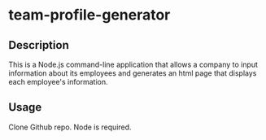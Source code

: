 # team-profile-generator

## Description

This is a Node.js command-line application that allows a company to input information about its employees and generates an html page that displays each employee's information. 

## Usage

Clone Github repo. Node is required. 

